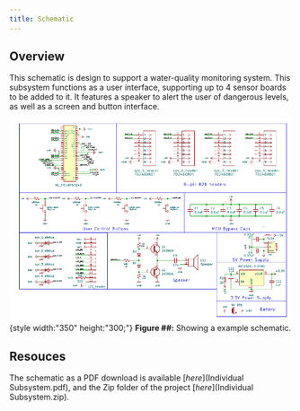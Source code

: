 ```yaml
---
title: Schematic
---
```


## Overview

This schematic is design to support a water-quality monitoring system. This subsystem functions as a user interface, supporting up to 4 sensor boards to be added to it. It features a speaker to alert the user of dangerous levels, as well as a screen and button interface. 


![schematic](Individual_Subsystem_Image.png){style width:"350" height:"300;"}
**Figure ##:** Showing a example schematic.


## Resouces

The schematic as a PDF download is available [*here*](Individual Subsystem.pdf), and the Zip folder of the project [*here*](Individual Subsystem.zip).
